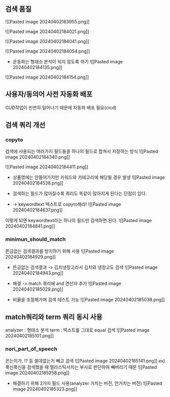 
## 검색 품질
![[Pasted image 20240402183955.png]]

![[Pasted image 20240402184021.png]]

![[Pasted image 20240402184041.png]]

![[Pasted image 20240402184054.png]]

+ 운동화는 형태소 분석이 되지 않도록 하기
![[Pasted image 20240402184135.png]]

![[Pasted image 20240402184154.png]]

## 사용자/동의어 사전 자동화 배포
CUD작업이 빈번히 일어나기 때문에 자동화 배포 필요(cicd)


## 검색 쿼리 개선
### copyto
검색에 사용되는 여러가지 필드들을 하나의 필드로 합쳐서 저장하는 방식
![[Pasted image 20240402184340.png]]

![[Pasted image 20240402184411.png]]
+ 상품명에는 안들어가지만 키워드와 카테고리에 해당될 경우 발생
![[Pasted image 20240402184538.png]]

+ 검색하는 필드가 많아질수록 쿼리도 똑같이 많아지게 된다는 단점이 있다.
+ -> keywordtext 텍스트로 copyto해라!
![[Pasted image 20240402184637.png]]

이렇게 되면 keywordtext라는 하나의 필드만 검색하면 된다.
![[Pasted image 20240402184841.png]]


### minimun_should_match
뜬금없는 검색결과를 방지하기 위해 사용
![[Pasted image 20240402184929.png]]

+ 뜬금없는 검색결과 -> 김치냉장고라서 김치와 냉장고도 검색
![[Pasted image 20240402184943.png]]

+ 해결 -> match 쿼리에 and 연산자 추가
![[Pasted image 20240402185029.png]]

+ 비율을 조절해가며 검색 테스트 가능
![[Pasted image 20240402185038.png]]

## match쿼리와 term 쿼리 동시 사용

analyzer : 형태소 분석
term : 텍스트를 그대로 equal 검색
![[Pasted image 20240402185101.png]]

### nori_part_of_speech
은는이가, !?  등 쓸데없는거 빼고 검색
![[Pasted image 20240402185141.png]]
ex) 푹신푹신을 검색했을 때 엘라스틱서치는 부사로 판단하여 빼버리기 때문
![[Pasted image 20240402185258.png]]
+ 해결하기 위해 2가지 필드 사용(analyzer 거치는 버전, 안거치는 버전)
![[Pasted image 20240402185323.png]]
